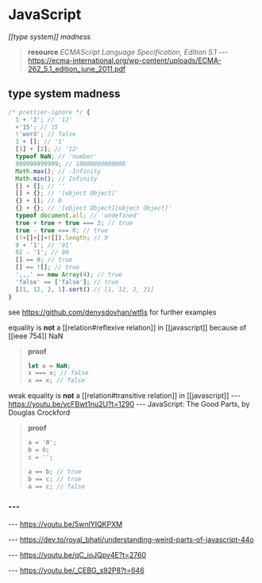 # JavaScript

_[[type system]] madness_

> **resource** _ECMAScript Language Specification, Edition 5.1_ --- <https://ecma-international.org/wp-content/uploads/ECMA-262_5.1_edition_june_2011.pdf>

## type system madness

```javascript
/* prettier-ignore */ {
  1 + '2'; // '12'
  +'15'; // 15
  !'word'; // false
  1 + []; // '1'
  [1] + [2]; // '12'
  typeof NaN; // 'number'
  999999999999; // 10000000000000
  Math.max(); // -Infinity
  Math.min(); // Infinity
  [] + []; // ''
  [] + {}; // '[object Object]'
  {} + []; // 0
  {} + {}; // '[object Object][object Object]'
  typeof document.all; // 'undefined'
  true + true + true === 3; // true
  true - true === 0; // true
  (!+[]+[]+![]).length; // 9
  9 + '1'; // '91'
  91 - '1'; // 90
  [] == 0; // true
  [] == ![]; // true
  ',,,' == new Array(4); // true
  'false' == ['false']; // true
  [21, 12, 2, 1].sort() // [1, 12, 2, 21]
}
```

see <https://github.com/denysdovhan/wtfjs> for further examples

equality is **not** a [[relation#reflexive relation]] in [[javascript]] because of [[ieee 754]] NaN

> **proof**
>
> ```javascript
> let x = NaN;
> x === x; // false
> x == x; // false
> ```

weak equality is **not** a [[relation#transitive relation]] in [[javascript]] --- <https://youtu.be/vcFBwt1nu2U?t=1290> --- JavaScript: The Good Parts, by Douglas Crockford

> **proof**
>
> ```javascript
> a = '0';
> b = 0;
> c = '';
>
> a == b; // true
> b == c; // true
> a == c; // false
> ```

### ---

--- <https://youtu.be/5wnlYIQKPXM>

--- <https://dev.to/royal_bhati/understanding-weird-parts-of-javascript-44o>

--- <https://youtu.be/qC_ioJQpv4E?t=2760>

--- <https://youtu.be/_CEBG_s92P8?t=646>
